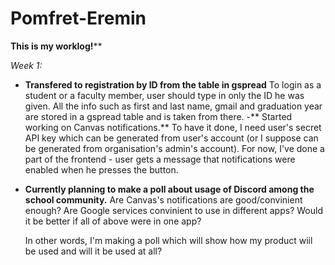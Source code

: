 # Pomfret-Eremin
**This is my worklog!****

_Week 1:_
- **Transfered to registration by ID from the table in gspread**
  To login as a student or a faculty member, user should type in only the ID he was given. All the info such as first and last name, gmail and graduation year are stored in a gspread table and is taken from there.
-** Started working on Canvas notifications.**
  To have it done, I need user's secret API key which can be generated from user's account (or I suppose can be generated from organisation's admin's account). For now, I've done a part of the
  frontend - user gets a message that notifications were enabled when he presses the button.
- **Currently planning to make a poll about usage of Discord among the school community.**
    Are Canvas's notifications are good/convinient enough?
    Are Google services convinient to use in different apps?
    Would it be better if all of above were in one app?

    In other words, I'm making a poll which will show how my product wiil be used and will it be used at all?
